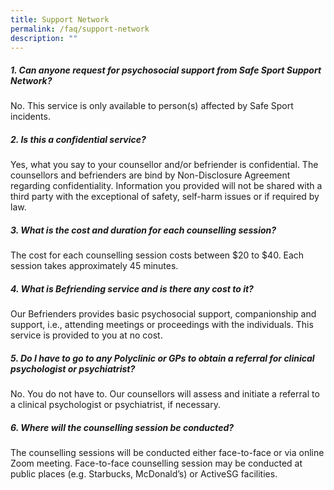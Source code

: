 ```yaml
---
title: Support Network
permalink: /faq/support-network
description: ""
---
```

##### **1. Can anyone request for psychosocial support from Safe Sport Support Network?**

No. This service is only available to person(s) affected by Safe Sport incidents.


##### **2. Is this a confidential service?**

Yes, what you say to your counsellor and/or befriender is confidential. The counsellors and
befrienders are bind by Non-Disclosure Agreement regarding confidentiality. Information you
provided will not be shared with a third party with the exceptional of safety, self-harm issues or if
required by law.


##### **3. What is the cost and duration for each counselling session?**

The cost for each counselling session costs between $20 to $40. Each session takes
approximately 45 minutes.

##### **4. What is Befriending service and is there any cost to it?**

Our Befrienders provides basic psychosocial support, companionship and support, i.e.,
attending meetings or proceedings with the individuals. This service is provided to you at no cost.


##### **5. Do I have to go to any Polyclinic or GPs to obtain a referral for clinical psychologist or psychiatrist?**

No. You do not have to. Our counsellors will assess and initiate a referral to a clinical
psychologist or psychiatrist, if necessary.

##### **6. Where will the counselling session be conducted?**

The counselling sessions will be conducted either face-to-face or via online Zoom meeting.
Face-to-face counselling session may be conducted at public places (e.g. Starbucks, McDonald’s)
or ActiveSG facilities.
